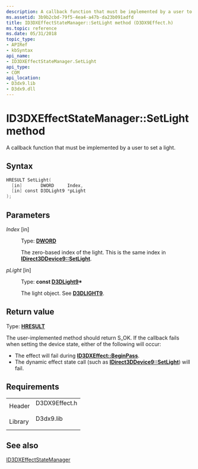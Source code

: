 ```yaml
---
description: A callback function that must be implemented by a user to set a light.
ms.assetid: 3b9b2cbd-79f5-4ea4-a47b-da23b091adfd
title: ID3DXEffectStateManager::SetLight method (D3DX9Effect.h)
ms.topic: reference
ms.date: 05/31/2018
topic_type:
- APIRef
- kbSyntax
api_name:
- ID3DXEffectStateManager.SetLight
api_type:
- COM
api_location:
- D3dx9.lib
- D3dx9.dll
---
```


# ID3DXEffectStateManager::SetLight method

A callback function that must be implemented by a user to set a light.

## Syntax


```C++
HRESULT SetLight(
  [in]       DWORD     Index,
  [in] const D3DLight9 *pLight
);
```



## Parameters

<dl> <dt>

*Index* \[in\]
</dt> <dd>

Type: **[**DWORD**](../winprog/windows-data-types.md)**

The zero-based index of the light. This is the same index in [**IDirect3DDevice9::SetLight**](/windows/win32/api/d3d9helper/nf-d3d9helper-idirect3ddevice9-setlight).

</dd> <dt>

*pLight* \[in\]
</dt> <dd>

Type: **const [**D3DLight9**](d3dlight9.md)\***

The light object. See [**D3DLIGHT9**](d3dlight9.md).

</dd> </dl>

## Return value

Type: **[**HRESULT**](https://msdn.microsoft.com/library/Bb401631(v=MSDN.10).aspx)**

The user-implemented method should return S\_OK. If the callback fails when setting the device state, either of the following will occur:

-   The effect will fail during [**ID3DXEffect::BeginPass**](id3dxeffect--beginpass.md).
-   The dynamic effect state call (such as [**IDirect3DDevice9::SetLight**](/windows/win32/api/d3d9helper/nf-d3d9helper-idirect3ddevice9-setlight)) will fail.

## Requirements



|                    |                                                                                          |
|--------------------|------------------------------------------------------------------------------------------|
| Header<br/>  | <dl> <dt>D3DX9Effect.h</dt> </dl> |
| Library<br/> | <dl> <dt>D3dx9.lib</dt> </dl>     |



## See also

<dl> <dt>

[ID3DXEffectStateManager](id3dxeffectstatemanager.md)
</dt> </dl>

 

 
